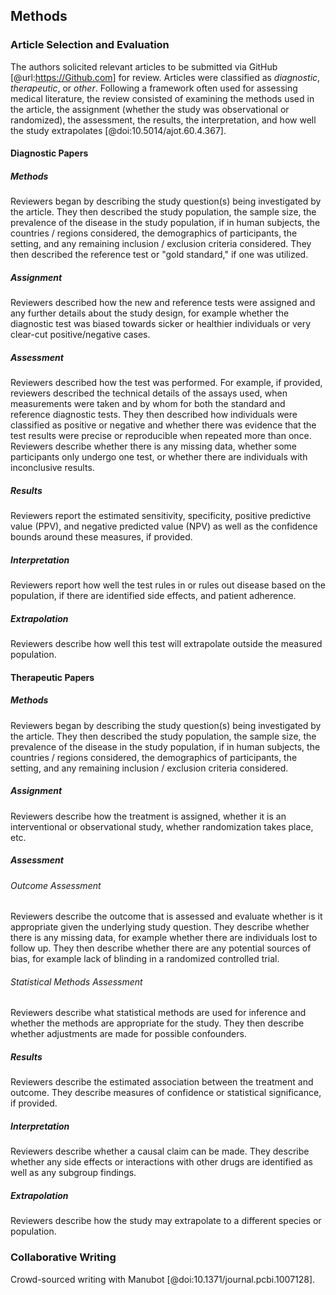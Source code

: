## Methods

### Article Selection and Evaluation

The authors solicited relevant articles to be submitted via GitHub [@url:https://Github.com] for review. 
Articles were classified as _diagnostic_, _therapeutic_, or _other_.
Following a framework often used for assessing medical literature, the review consisted of examining the methods used in the article, the assignment (whether the study was observational or randomized), the assessment, the results, the interpretation, and how well the study extrapolates [@doi:10.5014/ajot.60.4.367]. 

#### Diagnostic Papers

##### Methods 

Reviewers began by describing the study question(s) being investigated by the article.
They then described the study population, the sample size, the prevalence of the disease in the study population, if in human subjects, the countries / regions considered, the demographics of participants, the setting, and any remaining inclusion / exclusion criteria considered.
They then described the reference test or "gold standard," if one was utilized. 

##### Assignment

Reviewers described how the new and reference tests were assigned and any further details about the study design, for example whether the diagnostic test was biased towards sicker or healthier individuals or very clear-cut positive/negative cases.

##### Assessment

Reviewers described how the test was performed. For example, if provided, reviewers described the technical details of the assays used, when measurements were taken and by whom for both the standard and reference diagnostic tests.
They then described how individuals were classified as positive or negative and whether there was evidence that the test results were precise or reproducible when repeated more than once.
Reviewers describe whether there is any missing data, whether some participants only undergo one test, or whether there are individuals with inconclusive results. 

##### Results

Reviewers report the estimated sensitivity, specificity, positive predictive value (PPV), and negative predicted value (NPV) as well as the confidence bounds around these measures, if provided.

##### Interpretation

Reviewers report how well the test rules in or rules out disease based on the population, if there are identified side effects, and patient adherence.

##### Extrapolation

Reviewers describe how well this test will extrapolate outside the measured population.

#### Therapeutic Papers

##### Methods 

Reviewers began by describing the study question(s) being investigated by the article.
They then described the study population, the sample size, the prevalence of the disease in the study population, if in human subjects, the countries / regions considered, the demographics of participants, the setting, and any remaining inclusion / exclusion criteria considered. 

##### Assignment

Reviewers describe how the treatment is assigned, whether it is an interventional or observational study, whether randomization takes place, etc.

##### Assessment

###### Outcome Assessment

Reviewers describe the outcome that is assessed and evaluate whether is it appropriate given the underlying study question. They describe whether there is any missing data, for example whether there are individuals lost to follow up.
They then describe whether there are any potential sources of bias, for example lack of blinding in a randomized controlled trial.

###### Statistical Methods Assessment

Reviewers describe what statistical methods are used for inference and whether the methods are appropriate for the study.
They then describe whether adjustments are made for possible confounders.

##### Results

Reviewers describe the estimated association between the treatment and outcome.
They describe measures of confidence or statistical significance, if provided.

##### Interpretation

Reviewers describe whether a causal claim can be made.
They describe whether any side effects or interactions with other drugs are identified as well as any subgroup findings.

##### Extrapolation

Reviewers describe how the study may extrapolate to a different species or population.

### Collaborative Writing

Crowd-sourced writing with Manubot [@doi:10.1371/journal.pcbi.1007128].
